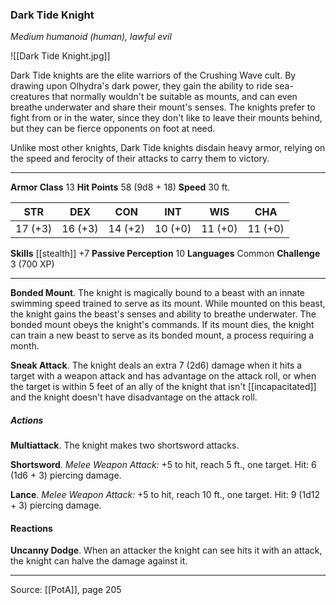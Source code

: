 ### Dark Tide Knight
_Medium humanoid (human), lawful evil_

![[Dark Tide Knight.jpg]]

Dark Tide knights are the elite warriors of the Crushing Wave cult. By drawing upon Olhydra's dark power, they gain the ability to ride sea-creatures that normally wouldn't be suitable as mounts, and can even breathe underwater and share their mount's senses. The knights prefer to fight from or in the water, since they don't like to leave their mounts behind, but they can be fierce opponents on foot at need.

Unlike most other knights, Dark Tide knights disdain heavy armor, relying on the speed and ferocity of their attacks to carry them to victory.






---

**Armor Class** 13
**Hit Points** 58 (9d8 + 18)
**Speed** 30 ft.

| STR     | DEX     | CON     | INT     | WIS     | CHA     |
|---------|---------|---------|---------|---------|---------|
| 17 (+3) | 16 (+3) | 14 (+2) | 10 (+0) | 11 (+0) | 11 (+0) |

**Skills** [[stealth]] +7
**Passive Perception** 10
**Languages** Common
**Challenge** 3 (700 XP)

---

**Bonded Mount**. The knight is magically bound to a beast with an innate swimming speed trained to serve as its mount. While mounted on this beast, the knight gains the beast's senses and ability to breathe underwater. The bonded mount obeys the knight's commands. If its mount dies, the knight can train a new beast to serve as its bonded mount, a process requiring a month.

**Sneak Attack**. The knight deals an extra 7 (2d6) damage when it hits a target with a weapon attack and has advantage on the attack roll, or when the target is within 5 feet of an ally of the knight that isn't [[incapacitated]] and the knight doesn't have disadvantage on the attack roll.

##### Actions
**Multiattack**. The knight makes two shortsword attacks.

**Shortsword**. _Melee Weapon Attack:_ +5 to hit, reach 5 ft., one target. Hit: 6 (1d6 + 3) piercing damage.

**Lance**. _Melee Weapon Attack:_ +5 to hit, reach 10 ft., one target. Hit: 9 (1d12 + 3) piercing damage.

#### Reactions
**Uncanny Dodge**. When an attacker the knight can see hits it with an attack, the knight can halve the damage against it.


---

Source: [[PotA]], page 205